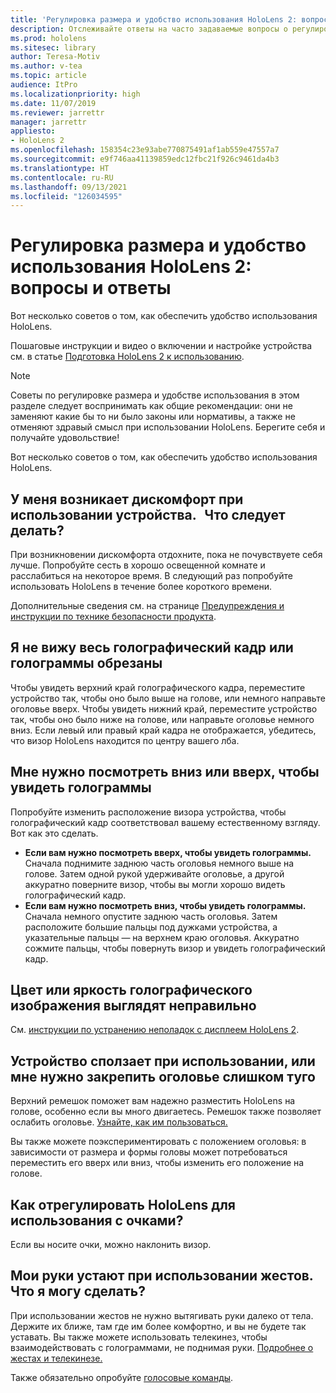 ```yaml
---
title: 'Регулировка размера и удобство использования HoloLens 2: вопросы и ответы'
description: Отслеживайте ответы на часто задаваемые вопросы о регулировке размера HoloLens 2 и с удобством используйте интерфейсы смешанной реальности.
ms.prod: hololens
ms.sitesec: library
author: Teresa-Motiv
ms.author: v-tea
ms.topic: article
audience: ItPro
ms.localizationpriority: high
ms.date: 11/07/2019
ms.reviewer: jarrettr
manager: jarrettr
appliesto:
- HoloLens 2
ms.openlocfilehash: 158354c23e93abe770875491af1ab559e47557a7
ms.sourcegitcommit: e9f746aa41139859edc12fbc21f926c9461da4b3
ms.translationtype: HT
ms.contentlocale: ru-RU
ms.lasthandoff: 09/13/2021
ms.locfileid: "126034595"
---
```

# <a name="hololens-2-fit-and-comfort-frequently-asked-questions"></a>Регулировка размера и удобство использования HoloLens 2: вопросы и ответы

Вот несколько советов о том, как обеспечить удобство использования HoloLens.

Пошаговые инструкции и видео о включении и настройке устройства см. в статье [Подготовка HoloLens 2 к использованию](hololens2-setup.md).

> [!NOTE]
> Советы по регулировке размера и удобстве использования в этом разделе следует воспринимать как общие рекомендации: они не заменяют какие бы то ни было законы или нормативы, а также не отменяют здравый смысл при использовании HoloLens. Берегите себя и получайте удовольствие!

Вот несколько советов о том, как обеспечить удобство использования HoloLens.

## <a name="im-experiencing-discomfort-when-i-use-my-device-what-should-i-do"></a>У меня возникает дискомфорт при использовании устройства.   Что следует делать?

При возникновении дискомфорта отдохните, пока не почувствуете себя лучше. Попробуйте сесть в хорошо освещенной комнате и расслабиться на некоторое время. В следующий раз попробуйте использовать HoloLens в течение более короткого времени.

Дополнительные сведения см. на странице [Предупреждения и инструкции по технике безопасности продукта](https://go.microsoft.com/fwlink/p/?LinkId=746661).

## <a name="i-cant-see-the-whole-holographic-frame-or-my-holograms-are-cut-off"></a>Я не вижу весь голографический кадр или голограммы обрезаны

Чтобы увидеть верхний край голографического кадра, переместите устройство так, чтобы оно было выше на голове, или немного направьте оголовье вверх. Чтобы увидеть нижний край, переместите устройство так, чтобы оно было ниже на голове, или направьте оголовье немного вниз. Если левый или правый край кадра не отображается, убедитесь, что визор HoloLens находится по центру вашего лба.

## <a name="i-need-to-look-up-or-down-to-see-holograms"></a>Мне нужно посмотреть вниз или вверх, чтобы увидеть голограммы

Попробуйте изменить расположение визора устройства, чтобы голографический кадр соответствовал вашему естественному взгляду. Вот как это сделать.

- **Если вам нужно посмотреть вверх, чтобы увидеть голограммы.** Сначала поднимите заднюю часть оголовья немного выше на голове. Затем одной рукой удерживайте оголовье, а другой аккуратно поверните визор, чтобы вы могли хорошо видеть голографический кадр.
- **Если вам нужно посмотреть вниз, чтобы увидеть голограммы.** Сначала немного опустите заднюю часть оголовья. Затем расположите большие пальцы под дужками устройства, а указательные пальцы — на верхнем краю оголовья. Аккуратно сожмите пальцы, чтобы повернуть визор и увидеть голографический кадр.

## <a name="hologram-image-color-or-brightness-does-not-look-right"></a>Цвет или яркость голографического изображения выглядят неправильно

См. [инструкции по устранению неполадок с дисплеем HoloLens 2](hololens2-display.md).

## <a name="the-device-slides-down-when-im-using-it-or-i-need-to-make-the-headband-too-tight-to-keep-it-secure"></a>Устройство сползает при использовании, или мне нужно закрепить оголовье слишком туго

Верхний ремешок поможет вам надежно разместить HoloLens на голове, особенно если вы много двигаетесь. Ремешок также позволяет ослабить оголовье. [Узнайте, как им пользоваться.](hololens2-setup.md#adjust-fit)

Вы также можете поэкспериментировать с положением оголовья: в зависимости от размера и формы головы может потребоваться переместить его вверх или вниз, чтобы изменить его положение на голове.

## <a name="how-can-i-adjust-hololens-to-fit-with-my-glasses"></a>Как отрегулировать HoloLens для использования с очками?

Если вы носите очки, можно наклонить визор.

## <a name="my-arm-gets-tired-when-i-use-gestures-what-can-i-do"></a>Мои руки устают при использовании жестов. Что я могу сделать?

При использовании жестов не нужно вытягивать руки далеко от тела. Держите их ближе, там где им более комфортно, и вы не будете так уставать. Вы также можете использовать телекинез, чтобы взаимодействовать с голограммами, не поднимая руки. [Подробнее о жестах и телекинезе.](hololens2-basic-usage.md#the-hand-tracking-frame)

Также обязательно опробуйте [голосовые команды](hololens-cortana.md).
